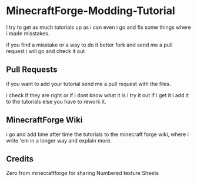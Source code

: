 MinecraftForge-Modding-Tutorial
===============================

I try to get as much tutorials up as i can even i go and fix some things where i made misstakes.

if you find a misstake or a way to do it better fork and send me a pull request i will go and check it out

## Pull Requests ##

if you want to add your tutorial send me a pull request with the files.

i check if they are right or if i dont know what it is i try it out if i get it i add it to the tutorials else you have to rework it.

## MinecraftForge Wiki ##

i go and add time after time the tutorials to the minecraft forge wiki, where i write 'em in a longer way and explain more.

## Credits ##

Zero from minecraftforge for sharing Numbered texture Sheets